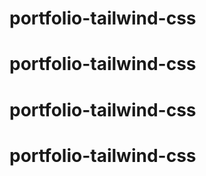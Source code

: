 # portfolio-tailwind-css
# portfolio-tailwind-css
# portfolio-tailwind-css
# portfolio-tailwind-css
